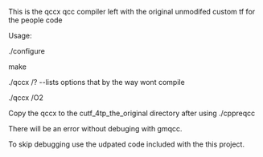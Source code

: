 This is the qccx qcc compiler left with the original unmodifed custom tf for the people code

Usage:

./configure

make

./qccx /? --lists options that by the way wont compile

./qccx /O2


Copy the qccx to the cutf_4tp_the_original directory after using ./cppreqcc

There will be an error without debuging with gmqcc. 

To skip debugging use the udpated code included with the this project.
